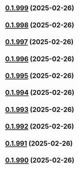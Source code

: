 ## [0.1.999](https://github.com/binary-braids/terraform-oracle/compare/v0.1.998...v0.1.999) (2025-02-26)



## [0.1.998](https://github.com/binary-braids/terraform-oracle/compare/v0.1.997...v0.1.998) (2025-02-26)



## [0.1.997](https://github.com/binary-braids/terraform-oracle/compare/v0.1.996...v0.1.997) (2025-02-26)



## [0.1.996](https://github.com/binary-braids/terraform-oracle/compare/v0.1.995...v0.1.996) (2025-02-26)



## [0.1.995](https://github.com/binary-braids/terraform-oracle/compare/v0.1.994...v0.1.995) (2025-02-26)



## [0.1.994](https://github.com/binary-braids/terraform-oracle/compare/v0.1.993...v0.1.994) (2025-02-26)



## [0.1.993](https://github.com/binary-braids/terraform-oracle/compare/v0.1.992...v0.1.993) (2025-02-26)



## [0.1.992](https://github.com/binary-braids/terraform-oracle/compare/v0.1.991...v0.1.992) (2025-02-26)



## [0.1.991](https://github.com/binary-braids/terraform-oracle/compare/v0.1.990...v0.1.991) (2025-02-26)



## [0.1.990](https://github.com/binary-braids/terraform-oracle/compare/v0.1.989...v0.1.990) (2025-02-26)



